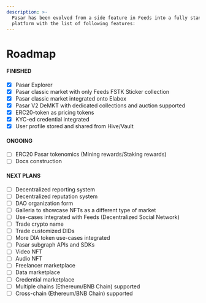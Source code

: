 ```yaml
---
description: >-
  Pasar has been evolved from a side feature in Feeds into a fully standalone
  platform with the list of following features:
---
```


# Roadmap

#### FINISHED

* [x] Pasar Explorer
* [x] Pasar classic market with only Feeds FSTK Sticker collection
* [x] Pasar classic market integrated onto Elabox
* [x] Pasar V2 DeMKT with dedicated collections and auction supported
* [x] ERC20-token as pricing tokens
* [x] KYC-ed credential integrated
* [x] User profile stored and shared from Hive/Vault

#### ONGOING

* [ ] ERC20 Pasar tokenomics (Mining rewards/Staking rewards)
* [ ] Docs construction

#### NEXT PLANS

* [ ] Decentralized reporting system
* [ ] Decentralized reputation system
* [ ] DAO organization form
* [ ] Galleria to showcase NFTs as a different type of market
* [ ] Use-cases integrated with Feeds (Decentralized Social Network)
* [ ] Trade crypto name
* [ ] Trade customized DIDs
* [ ] More DIA token use-cases integrated
* [ ] Pasar subgraph APIs and SDKs
* [ ] Video NFT&#x20;
* [ ] Audio NFT
* [ ] Freelancer marketplace
* [ ] Data marketplace
* [ ] Credential marketplace
* [ ] Multiple chains (Ethereum/BNB Chain) supported
* [ ] Cross-chain (Ethereum/BNB Chain) supported
